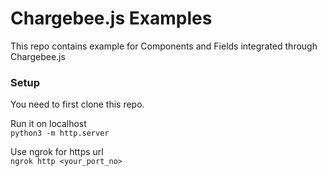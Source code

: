# Chargebee.js Examples
 
This repo contains example for Components and Fields integrated through Chargebee.js

### Setup
You need to first clone this repo.

Run it on localhost  
`python3 -m http.server`

Use ngrok for https url  
`ngrok http <your_port_no>`